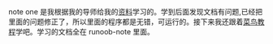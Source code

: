 note one 是我根据我的导师给我的[资料](https://www.imooc.com/article/260273)学习的。学到后面发现文档有问题,已经把里面的问题修正了，所以里面的程序都是无错，可运行的。接下来我还跟着[菜鸟教程](https://www.runoob.com/angularjs/angularjs-tutorial.html)学吧。学习的文档全在 runoob-note 里面。